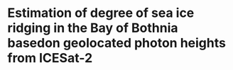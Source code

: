# Estimation of degree of sea ice ridging in the Bay of Bothnia basedon geolocated photon heights from ICESat-2

